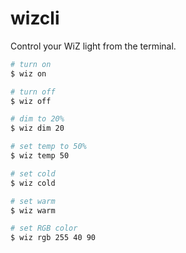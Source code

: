 # wizcli

Control your WiZ light from the terminal.

```bash
# turn on
$ wiz on

# turn off
$ wiz off

# dim to 20%
$ wiz dim 20

# set temp to 50%
$ wiz temp 50

# set cold
$ wiz cold

# set warm
$ wiz warm

# set RGB color
$ wiz rgb 255 40 90
```
